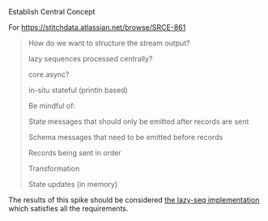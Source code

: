 Establish Central Concept

For https://stitchdata.atlassian.net/browse/SRCE-861

> How do we want to structure the stream output?
>
> lazy sequences processed centrally?
>
> core.async?
>
> in-situ stateful (println based)
>
> Be mindful of:
>
> State messages that should only be emitted after records are sent
>
> Schema messages that need to be emitted before records
>
> Records being sent in order
>
> Transformation
>
> State updates (in memory)

The results of this spike should be considered
[the lazy-seq implementation](https://github.com/stitchdata/tap-mssql/blob/bd1a53447b53f14b211d04c1b5b35da149005063/spikes/005-central-concept/tap-const/src/tap_const/lazy_seq.clj#L1)
which satisfies all the requirements.

